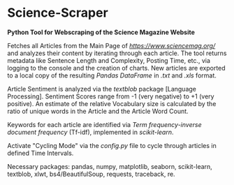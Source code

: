 # Science-Scraper
**Python Tool for Webscraping of the Science Magazine Website**

Fetches all Articles from the Main Page of *https://www.sciencemag.org/* and analyzes their content by iterating through each article. The tool returns metadata like Sentence Length and Complexity, Posting Time, etc., via logging to the console and the creation of charts. New articles are exported to a local copy of the resulting *Pandas DataFrame* in *.txt* and *.xls* format.

Article Sentiment is analyzed via the *textblob* package [Language Processing]. Sentiment Scores range from -1 (very negative) to +1 (very positive). An estimate of the relative Vocabulary size is calculated by the ratio of unique words in the Article and the Article Word Count.

Keywords for each article are identified via *Term frequency-inverse document frequency* (Tf-idf), implemented in *scikit-learn*.

Activate "Cycling Mode" via the *config.py* file to cycle through articles in defined Time Intervals.

Necessary packages:
pandas, numpy, matplotlib, seaborn, scikit-learn, textblob, xlwt, bs4/BeautifulSoup, requests, traceback, re.

